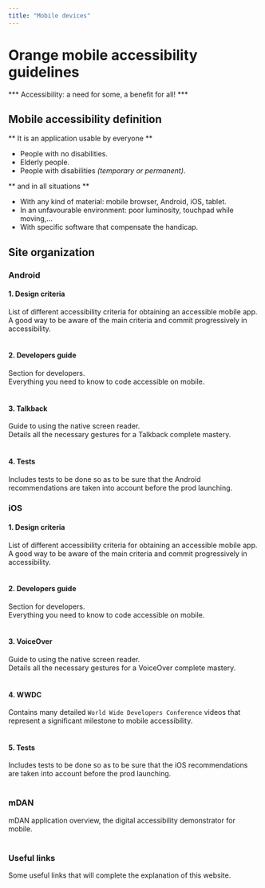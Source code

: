 ```yaml
---
title: "Mobile devices"
---
```


# Orange mobile accessibility guidelines

*** Accessibility: a need for some, a benefit for all! ***

## Mobile accessibility definition
** It is an application usable by everyone **

- People with no disabilities.
- Elderly people.
- People with disabilities *(temporary or permanent)*.

** and in all situations **

- With any kind of material: mobile browser, Android, iOS, tablet.
- In an unfavourable environment: poor luminosity, touchpad while moving,...
- With specific software that compensate the handicap.

## Site organization

### Android
#### 1. Design criteria
List of different accessibility criteria for obtaining an accessible mobile app.
<br>A good way to be aware of the main criteria and commit progressively in accessibility. 
<br><br>

#### 2. Developers guide
Section for developers.
<br>Everything you need to know to code accessible on mobile.
<br><br>

#### 3. Talkback
Guide to using the native screen reader.
<br>Details all the necessary gestures for a Talkback complete mastery.
<br><br>

#### 4. Tests
Includes tests to be done so as to be sure that the Android recommendations are taken into account before the prod launching.

### iOS
#### 1. Design criteria
List of different accessibility criteria for obtaining an accessible mobile app.
<br>A good way to be aware of the main criteria and commit progressively in accessibility. 
<br><br>
#### 2. Developers guide
Section for developers.
<br>Everything you need to know to code accessible on mobile.
<br><br>
#### 3. VoiceOver
Guide to using the native screen reader.
<br>Details all the necessary gestures for a VoiceOver complete mastery.
<br><br>
#### 4. WWDC
Contains many detailed `World Wide Developers Conference` videos that represent a significant milestone to mobile accessibility.
<br><br>
#### 5. Tests
Includes tests to be done so as to be sure that the iOS recommendations are taken into account before the prod launching.
<br><br>
### mDAN
mDAN application overview, the digital accessibility demonstrator for mobile.
<br><br>
### Useful links
Some useful links that will complete the explanation of this website.
